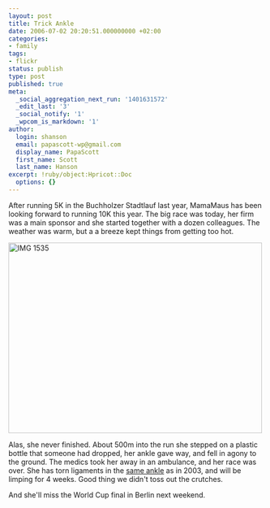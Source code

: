 ```yaml
---
layout: post
title: Trick Ankle
date: 2006-07-02 20:20:51.000000000 +02:00
categories:
- family
tags:
- flickr
status: publish
type: post
published: true
meta:
  _social_aggregation_next_run: '1401631572'
  _edit_last: '3'
  _social_notify: '1'
  _wpcom_is_markdown: '1'
author:
  login: shanson
  email: papascott-wp@gmail.com
  display_name: PapaScott
  first_name: Scott
  last_name: Hanson
excerpt: !ruby/object:Hpricot::Doc
  options: {}
---
```

<p>After running 5K in the Buchholzer Stadtlauf last year, MamaMaus has been looking forward to running 10K this year. The big race was today, her firm was a main sponsor and she started together with a dozen colleagues. The weather was warm, but a a breeze kept things from getting too hot.</p>
<p><a href="http://www.flickr.com/photos/papascott/179975788/" title="Photo Sharing"><img src="https://static.flickr.com/75/179975788_90da32fd62.jpg" width="500" height="375" alt="IMG 1535" /></a></p>
<p>Alas, she never finished. About 500m into the run she stepped on a plastic bottle that someone had dropped, her ankle gave way, and fell in agony to the ground. The medics took her away in an ambulance, and her race was over. She has torn ligaments in the <a href="https://www.papascott.de/archives/2003/01/18/injured-reserve/">same ankle</a> as in 2003, and will be limping for 4 weeks. Good thing we didn't toss out the crutches.</p>
<p>And she'll miss the World Cup final in Berlin next weekend.</p>
